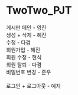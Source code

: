 # TwoTwo_PJT

게시판 메인 - 영진
<br>
생성 + 삭제 - 혜진
<br>
수정 - 다겸 
<br>
회원가입 - 혜진
<br>
회원 수정 - 현식
<br>
회원 탈퇴 - 다겸
<br>
비밀번호 변경 - 준우  
<br>
로그인 + 로그아웃 - 예지
